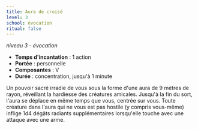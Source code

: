 ```yaml
---
title: Aura de croisé
level: 3
school: évocation
ritual: false
---
```

*niveau 3 - évocation*

- **Temps d'incantation** : 1 action
- **Portée** : personnelle
- **Composantes** : V
- **Durée** : concentration, jusqu'à 1 minute

Un pouvoir sacré irradie de vous sous la forme d'une aura de 9 mètres de rayon, réveillant la hardiesse des créatures amicales. Jusqu'à la fin du sort, l'aura se déplace en même temps que vous, centrée sur vous. Toute créature dans l'aura qui ne vous est pas hostile (y compris vous-même) inflige 1d4 dégâts radiants supplémentaires lorsqu'elle touche avec une attaque avec une arme.
